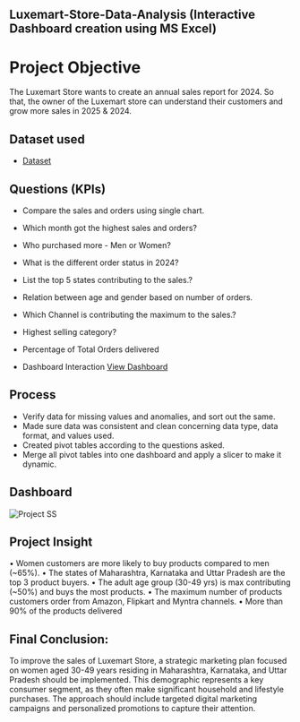 ## Luxemart-Store-Data-Analysis (Interactive Dashboard creation using MS Excel)
# Project Objective
The Luxemart Store wants to create an annual sales report for 2024. So that, the owner of the Luxemart store can understand their customers and grow more sales in 2025 & 2024.

## Dataset used
- <a href="https://github.com/Ady-21/Data-Analysis-Dashboard/blob/main/LuxeMart%20Store%20-%20Data%20Analysis%20Project.xlsx">Dataset</a>

## Questions (KPIs)
-	Compare the sales and orders using single chart.
-	Which month got the highest sales and orders?
-	Who purchased more - Men or Women?
-	What is the different order status in 2024?
-	List the top 5 states contributing to the sales.?
-	Relation between age and gender based on number of orders.
-	Which Channel is contributing the maximum to the sales.?
-	Highest selling category?
-	Percentage of Total Orders delivered

-	Dashboard Interaction <a href="https://github.com/Ady-21/Data-Analysis-Dashboard/blob/main/Project%20SS..PNG">View Dashboard</a>

## Process
-	Verify data for missing values and anomalies, and sort out the same.
-	Made sure data was consistent and clean concerning data type, data format, and values used.
-	Created pivot tables according to the questions asked.
-	Merge all pivot tables into one dashboard and apply a slicer to make it dynamic.

## Dashboard
 ![Project SS](https://github.com/user-attachments/assets/1a2ff75e-c127-4d89-95e6-1d4d1ac99215)

## Project Insight
•	Women customers are more likely to buy products compared to men (~65%).
•	The states of Maharashtra, Karnataka and Uttar Pradesh are the top 3 product buyers.
•	The adult age group (30-49 yrs) is max contributing (~50%) and buys the most products.
•	The maximum number of products customers order from Amazon, Flipkart and Myntra channels.
•	More than 90% of the products delivered

## Final Conclusion:
To improve the sales of Luxemart Store, a strategic marketing plan focused on women aged 30-49 years residing in Maharashtra, Karnataka, and Uttar Pradesh should be implemented. This demographic represents a key consumer segment, as they often make significant household and lifestyle purchases. The approach should include targeted digital marketing campaigns and personalized promotions to capture their attention.




